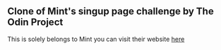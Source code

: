 ## Clone of Mint's singup page challenge by The Odin Project 

This is solely belongs to Mint you can visit their website [here](https://accounts.intuit.com/signup.html?offering_id=Intuit.ifs.mint&namespace_id=50000026&redirect_url=https%3A%2F%2Fmint.intuit.com%2Foverview.event%3Futm_medium%3Ddirect%26cta%3Dhero_sign_up_free_ProspectWeb%26ivid%3D038f66b8-9d80-4470-8862-2c970795b1c2%26adobe_mc%3DMCMID%253D35417391428920206730025229262351206622%257CMCAID%253D2F3015EA0515BA82-400009DD42BA8981%257CMCORGID%253D969430F0543F253D0A4C98C6%252540AdobeOrg%257CTS%253D1583580627%26ivid%3D038f66b8-9d80-4470-8862-2c970795b1c2)